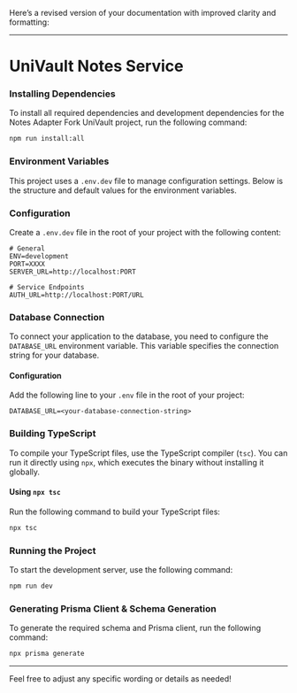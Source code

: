 Here’s a revised version of your documentation with improved clarity and formatting:

---

# UniVault Notes Service

### Installing Dependencies

To install all required dependencies and development dependencies for the Notes Adapter Fork UniVault project, run the following command:

```bash
npm run install:all
```

### Environment Variables

This project uses a `.env.dev` file to manage configuration settings. Below is the structure and default values for the environment variables.

### Configuration

Create a `.env.dev` file in the root of your project with the following content:

```plaintext
# General
ENV=development
PORT=XXXX
SERVER_URL=http://localhost:PORT

# Service Endpoints
AUTH_URL=http://localhost:PORT/URL
```

### Database Connection

To connect your application to the database, you need to configure the `DATABASE_URL` environment variable. This variable specifies the connection string for your database.

#### Configuration

Add the following line to your `.env` file in the root of your project:

```plaintext
DATABASE_URL=<your-database-connection-string>
```

### Building TypeScript

To compile your TypeScript files, use the TypeScript compiler (`tsc`). You can run it directly using `npx`, which executes the binary without installing it globally.

#### Using `npx tsc`

Run the following command to build your TypeScript files:

```bash
npx tsc
```

### Running the Project

To start the development server, use the following command:

```bash
npm run dev
```

### Generating Prisma Client & Schema Generation

To generate the required schema and Prisma client, run the following command:

```bash
npx prisma generate
```

---

Feel free to adjust any specific wording or details as needed!